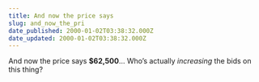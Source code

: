 ```yaml
---
title: And now the price says
slug: and_now_the_pri
date_published: 2000-01-02T03:38:32.000Z
date_updated: 2000-01-02T03:38:32.000Z
---
```


And now the price says **$62,500**… Who’s actually *increasing* the bids on this thing?
